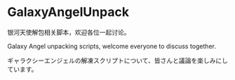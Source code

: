 # GalaxyAngelUnpack
银河天使解包相关脚本，欢迎各位一起讨论。

Galaxy Angel unpacking scripts, welcome everyone to discuss together.

ギャラクシーエンジェルの解凍スクリプトについて、皆さんと議論を楽しみにしています。
